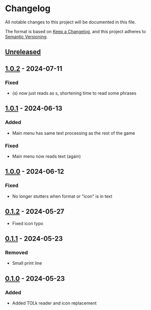 # Changelog

All notable changes to this project will be documented in this file.

The format is based on [Keep a Changelog](https://keepachangelog.com/en/1.1.0/),
and this project adheres to [Semantic Versioning](https://semver.org/spec/v2.0.0.html).

## [Unreleased]

## [1.0.2] - 2024-07-11

### Fixed

- (s) now just reads as s, shortening time to read some phrases

## [1.0.1] - 2024-06-13

### Added

- Main menu has same text processing as the rest of the game

### Fixed

- Main menu now reads text (again)

## [1.0.0] - 2024-06-12

### Fixed

- No longer stutters when format or "icon" is in text

## [0.1.2] - 2024-05-27

- Fixed icon typo

## [0.1.1] - 2024-05-23

### Removed

- Small print line

## [0.1.0] - 2024-05-23

### Added

- Added TOLk reader and icon replacement

[unreleased]: https://github.com/erumi321/Hades2TolkCompatability/compare/1.0.2...HEAD
[1.0.2]: https://github.com/erumi321/Hades2TolkCompatability/compare/1.0.1...1.0.2
[1.0.1]: https://github.com/erumi321/Hades2TolkCompatability/compare/1.0.0...1.0.1
[1.0.0]: https://github.com/erumi321/Hades2TolkCompatability/compare/0.1.2...1.0.0
[0.1.2]: https://github.com/erumi321/Hades2TolkCompatability/compare/0.1.1...0.1.2
[0.1.1]: https://github.com/erumi321/Hades2TolkCompatability/compare/0.1.0...0.1.1
[0.1.0]: https://github.com/erumi321/Hades2TolkCompatability/compare/018f13847850b9a9c5cbe20409ef050425baed9c...0.1.0
